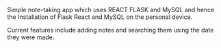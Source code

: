 Simple note-taking app which uses REACT FLASK and MySQL and hence the Installation of Flask React and MySQL on the personal device.

Current features include adding notes and searching them using the date they were made. 
